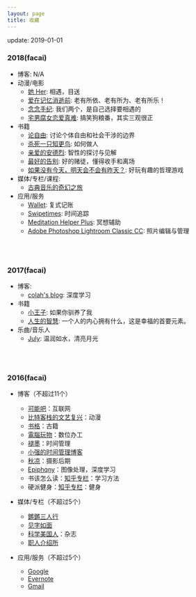 ```yaml
---
layout: page
title: 收藏
---
```


update: 2019-01-01


### 2018(facai)

+ 博客: N/A
+ 动漫/电影
  - [她 Her](https://movie.douban.com/subject/6722879/): 相遇，目送
  - [爱在记忆消逝前](https://movie.douban.com/subject/3036465/): 老有所依、老有所为、老有所乐！
  - [念念手纪](https://movie.douban.com/subject/26869119/): 我们两个，是自己选择要相遇的
  - [宅男腐女恋爱真难](https://movie.douban.com/subject/27094897/): 搞笑狗粮番，其实三观很正
+ 书籍
  - [论自由](https://book.douban.com/subject/6397522/): 讨论个体自由和社会干涉的边界
  - [杀死一只知更鸟](https://book.douban.com/subject/26879778/): 如何做人
  - [亲爱的安德烈](https://book.douban.com/subject/3369793/): 智性的探讨与见解
  - [最好的告别](https://book.douban.com/subject/26576861/): 好的赌徒，懂得收手和离场
  - [如果没有今天，明天会不会有昨天？](https://book.douban.com/subject/26949210/): 好玩有趣的哲理游戏
+ 媒体/专栏/课程:
  - [古典音乐的奇幻之旅](https://m.douban.com/time/column/99/)
+ 应用/服务
  - [Wallet](https://play.google.com/store/apps/details?id=com.droid4you.application.wallet): 复式记账
  - [Swipetimes](https://play.google.com/store/apps/details?id=lc.st.free): 时间追踪
  - [Meditation Helper Plus](https://play.google.com/store/apps/details?id=com.multiordinal.mhp): 冥想辅助
  - [Adobe Photoshop Lightroom Classic CC](https://www.adobe.com/products/photoshop-lightroom-classic.html): 照片编辑与管理

<br />
<br />


### 2017(facai)

+ 博客:
  - [colah's blog](http://colah.github.io/): 深度学习
+ 书籍
  - [小王子](https://book.douban.com/subject/1084336/): 如果你驯养了我
  - [人生的智慧](https://book.douban.com/subject/3261600/): 一个人的内心拥有什么，这是幸福的首要元素。
+ 乐曲/音乐人
  - [July](https://douban.fm/artist/73487): 温润如水，清亮月光

<br />
<br />

### 2016(facai)

+ 博客（不超过11个）
    - [可能吧](https://kenengba.com/)：互联网
    - [比特客栈的文艺复兴](https://bitinn.net/)：动漫
    - [书格](https://shuge.org/)：古籍
    - [電腦玩物](http://www.playpcesor.com/)：数位办工
    - [褪墨](http://www.mifengtd.cn/)：时间管理
    - [小强的时间管理博客](http://www.gtdlife.com/)
    - [秋凉](http://qiuliang.com/)：摄影后期
    - [Epiphqny](http://1994epiphqny.com/)：图像处理，深度学习
    - 书该怎么读：[知乎专栏](https://zhuanlan.zhihu.com/gaoxiaodushu)：学习方法
    - 硬派健身：[知乎专栏](https://zhuanlan.zhihu.com/oh-hard)：健身

+ 媒体/专栏（不超过5个）
  - [鏘鏘三人行](http://phtv.ifeng.com/program/qqsrx/)
  - [见字如面](https://movie.douban.com/subject/26936282/)
  - [科学美国人](http://www.huanqiukexue.com/)：杂志
  - [职人介绍所](https://zhuanlan.zhihu.com/hallofpro)

+ 应用/服务（不超过5个）
  - [Google](https://www.google.com/)
  - [Evernote](https://evernote.com/)
  - [Gmail](https://www.google.com/gmail/)
